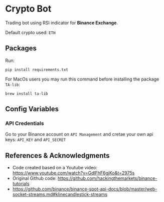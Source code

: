 # Crypto Bot
Trading bot using RSI indicator for **Binance Exchange**. 

Default crypto used: `ETH`

## Packages
Run:
```
pip install requirements.txt
```

For MacOs users you may run this command before installing the package `TA-lib`:
```
brew install ta-lib
```

## Config Variables
### API Credentials
Go to your Binance account on `API Management` and cretae your own api keys: `API_KEY` and `API_SECRET`

## References & Acknowledgments
- Code created based on a Youtube video: https://www.youtube.com/watch?v=GdlFhF6gjKo&t=2975s
- Original Github code: https://github.com/hackingthemarkets/binance-tutorials
- https://github.com/binance/binance-spot-api-docs/blob/master/web-socket-streams.md#klinecandlestick-streams
